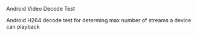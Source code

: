 Android Video Decode Test  
  
Android H264 decode test for determing max number of streams a device can playback
